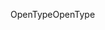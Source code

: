 <span data-ttu-id="cc2a5-101">OpenType</span><span class="sxs-lookup"><span data-stu-id="cc2a5-101">OpenType</span></span>